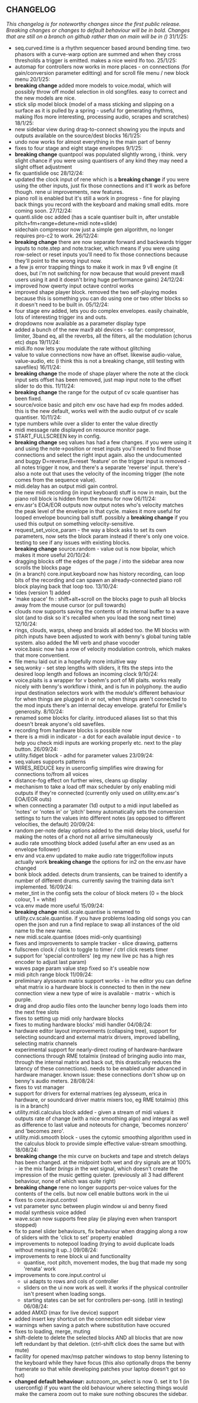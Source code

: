 ## CHANGELOG

*This changelog is for noteworthy changes since the first public release. Breaking changes or changes to default behaviour will be in bold. Changes that are still on a branch on github rather than on main will be in ()*
31/1/25:
- seq.curved.time is a rhythm sequencer based around bending time. two phasors with a curve-warp option are summed and when they cross thresholds a trigger is emitted. makes a nice weird lfo too.
25/1/25:
- automap for controllers now works in more places - on connections (for gain/conversion parameter editting) and for scroll file menu / new block menu
20/1/25:
- **breaking change** added more models to voice.modal, which will possibly throw off model selection in old songfiles. easy to correct and the new models are nice.
- stick slip model block (model of a mass sticking and slipping on a surface as it is pulled by a spring - useful for generating rhythms, making lfos more interesting, processing audio, scrapes and scratches)
18/1/25:
- new sidebar view during drag-to-connect showing you the inputs and outputs available on the source/dest blocks
16/1/25:
- undo now works for almost everything in the main part of benny
- fixes to four stage and eight stage envelopes
9/1/25:
- **breaking change** quantpool was populated slightly wrong, i think. very slight chance if you were using quantisers of any kind they may need a slight offset adjustment
- fix quantislide osc 
28/12/24:
- updated the clock input of rene which is a **breaking change** if you were using the other inputs, just fix those connections and it'll work as before though. rene ui improvements, new features.
- piano roll is enabled but it's still a work in progress - fine for playing back things you record with the keyboard and making small edits. more coming soon.
27/12/24:
- quanti.slide osc added (has a scale quantiser built in, after unstable pitch+fm+range+detune+midi note+slide)
- sidechain compressor now just a simple gen algorithm, no longer requires pro-c2 to work.
26/12/24:
- **breaking change** there are now separate forward and backwards trigger inputs to note.step and note.tracker, which means if you were using row-select or reset inputs you'll need to fix those connections because they'll point to the wrong input now.
- a few js error trapping things to make it work in max 9 v8 engine (it does, but i'm not switching for now because that would prevent max8 users using it and it doesn't bring huge performance gains)
24/12/24:
- improved how qwerty input octave control works
- improved shape player block. removed the two self-playing modes because this is something you can do using one or two other blocks so it doesn't need to be built in.
05/12/24:
- four stage env added, lets you do complex envelopes. easily chainable, lots of interesting trigger ins and outs.
- dropdowns now available as a parameter display type
- added a bunch of the new max9 abl devices - so far: compressor, limiter, 3band eq, all the reverbs, all the filters, all the modulation (chorus etc) dsps
19/11/24:
- midi.lfo now lets you modulate the rate without glitching
- value to value connections now have an offset. likewise audio-value, value-audio, etc (i think this is not a breaking change, still testing with savefiles)
16/11/24:
- **breaking change** the mode of shape player where the note at the clock input sets offset has been removed, just map input note to the offset slider to do this.
11/11/24:
- **breaking change** the range for the output of cv scale quantiser has been fixed.
- source/voice basic and pitch env osc have had exp fm modes added. this is the new default, works well with the audio output of cv scale quantiser.
10/11/24:
- type numbers while over a slider to enter the value directly
- midi message rate displayed on resource monitor page.
- START_FULLSCREEN key in config.
- **breaking change** seq values has had a few changes. if you were using it and using the note->position or reset inputs you'll need to find those connections and select the right input again. also the undocumented and buggy D=reverse,B=reset 'feature' on the trigger input is removed - all notes trigger it now, and there's a separate 'reverse' input. there's also a note out that uses the velocity of the incoming trigger (the note comes from the sequence value).
- midi.delay has an output midi gain control.
- the new midi recording (in input keyboard) stuff is now in main, but the piano roll block is hidden from the menu for now
06/11/24:
- env.asr's EOA/EOR outputs now output notes who's velocity matches the peak level of the envelope in that cycle. makes it more useful for looped envelope bouncing ball stuff. possibly a **breaking change** if you used this output on something velocity-sensitive.
- request_set_voice_param - the way a block asks to set its own parameters, now sets the block param instead if there's only one voice. testing to see if any issues with existing blocks.
- **breaking change** source.random - value out is now bipolar, which makes it more useful
20/10/24:
- dragging blocks off the edges of the page / into the sidebar area now scrolls the blocks page
- (in a branch) core.input.keyboard now has history recording, can loop bits of the recording and can spawn an already-connected piano roll block playing back that loop too.
13/10/24:
- tides (version 1) added
- 'make space' fn : shift+alt+scroll on the blocks page to push all blocks away from the mouse cursor (or pull towards)
- clouds now supports saving the contents of its internal buffer to a wave slot (and to disk so it's recalled when you load the song next time)
12/10/24:
- rings, clouds, warps, sheep and braids all added too. the MI blocks with pitch inputs have been adjusted to work with benny's global tuning table system. also added the MI verb and phase vocoder
- voice.basic now has a row of velocity modulation controls, which makes that more conventient.
- file menu laid out in a hopefully more intuitive way
- seq.wonky - set step lengths with sliders, it fits the steps into the desired loop length and follows an incoming clock
9/10/24:
- voice.plaits is a wrapper for v boehm's port of MI plaits. works really nicely with benny's workflow i think, and is fun in polyphony. the audio input destination selectors work with the module's different behaviour for when things are plugged in or not, when things aren't connected to the mod inputs there's an internal decay envelope. grateful for Emilie's generosity.
8/10/24:
- renamed some blocks for clarity. introduced aliases list so that this doesn't break anyone's old savefiles.
- recording from hardware blocks is possible now
- there is a midi in indicator - a dot for each available input device - to help you check midi inputs are working properly etc. next to the play button.
26/09/24:
- utility.fidget block - adhd for parameter values
23/09/24:
- seq.values supports patterns
- WIRES_REDUCE key in userconfig simplifies wire drawing for connections to/from all voices
- distance-fog effect on further wires, cleans up display
- mechanism to take a load off max scheduler by only enabling midi outputs if they're connected (currently only used on utility.env.asr's EOA/EOR outs)
- when connecting a paramater (1d) output to a midi input labelled as 'notes' or 'notes in' or 'pitch' benny automatically sets the conversion settings to turn the values into different notes (as opposed to different velocities, the default)
20/09/24:
- random per-note delay options added to the midi delay block, useful for making the notes of a chord not all arrive simultaneously
- audio rate smoothing block added (useful after an env used as an envelope follower)
- env and vca.env updated to make audio rate trigger/follow inputs actually work **breaking change** the options for in2 on the env.asr have changed
- bonk block added. detects drum transients, can be trained to identify a number of different drums. currently saving the training data isn't implemented.
16/09/24:
- meter_tint in the config sets the colour of block meters (0 = the block colour, 1 = white)
- vca.env made more useful
15/09/24:
- **breaking change** midi.scale.quantise is renamed to utility.cv.scale.quantise. if you have problems loading old songs you can open the json and run a find replace to swap all instances of the old name to the new name.
- new midi.scale.quantise (does midi-only quantising)
- fixes and improvements to sample tracker - slice drawing, patterns
- fullscreen clock / click to toggle to timer / ctrl click resets timer
- support for 'special controllers' (eg my new live pc has a high res encoder to adjust last param)
- waves page param value step fixed so it's useable now
- midi pitch range block
11/09/24:
- preliminary alysseum matrix support works - in hw editor you can define what matrix io a hardware block is connected to then in the new connection view a new type of wire is available - matrix - which is purple.
- drag and drop audio files onto the launcher benny logo loads them into the next free slots
- fixes to setting up midi only hardware blocks
- fixes to muting hardware blocks' midi handler
04/08/24:
- hardware editor layout improvements (collapsing tree), support for selecting soundcard and external matrix drivers, improved labelling, selecting matrix channels
- experimental support for nearly-direct routing of hardware-hardware connections through RME totalmix (instead of bringing audio into max, through the internal matrix and back out, this drastically reduces the latency of these connections). needs to be enabled under advanced in hardware manager. known issue: these connections don't show up on benny's audio meters.
28/08/24:
- fixes to vst manager
- support for drivers for external matrixes (eg alysseum, erica in hardware, or soundcard driver matrix mixers too, eg RME totalmix) (this is in a branch)
- utility.midi.calculus block added - given a stream of midi values it outputs rate of change (with a nice smoothing algo) and integral as well as difference to last value and noteouts for change, 'becomes nonzero' and 'becomes zero'.
- utility.midi.smooth block - uses the cytomic smoothing algorithm used in the calculus block to provide simple effective value-stream smoothing.
18/08/24:
- **breaking change** the mix curve on buckets and tape and stretch delays has been changed. at the midpoint both wet and dry signals are at 100% - ie the mix fader *brings in* the wet signal, which doesn't create the impression of the music getting quieter. (previously all 3 had different behaviour, none of which was quite right)
- **breaking change** rene no longer supports per-voice values for the contents of the cells. but now cell enable buttons work in the ui
- fixes to core.input.control
- vst parameter sync between plugin window ui and benny fixed
- modal synthesis voice added
- wave.scan now supports free play (ie playing even when transport stopped) 
- fix to panel slider behaviours, fix behaviour when dragging along a row of sliders with the 'click to set' property enabled
- improvements to notepool loading (trying to avoid duplicate loads without messing it up..)
09/08/24:
- improvements to rene block ui and functionality
    - quantise, root pitch, movement modes, the bug that made my song 'renata' work
- improvements to core.input.control ui
    - ui adapts to rows and cols of controller
    - sliders on the ui now work as well. it works if the physical controller isn't present when loading songs.
    - starting states can be set for controllers per-song. (still in testing)
06/08/24:
- added AMXD (max for live device) support
- added insert key shortcut on the connection edit sidebar view
- warnings when saving a patch where substitution have occured
- fixes to loading, merge, muting
- shift-delete to delete the selected blocks AND all blocks that are now left redundant by that deletion. (ctrl-shift click does the same but with mute)
- facility for opened max/msp patcher windows to stop benny listening to the keyboard while they have focus (this also optionally drops the benny framerate so that while developing patches your laptop doesn't got so hot)
- **changed default behaviour:** autozoom_on_select is now 0. set it to 1 (in userconfig) if you want the old behaviour where selecting things would make the camera zoom out to make sure nothing obscures the sidebar.

